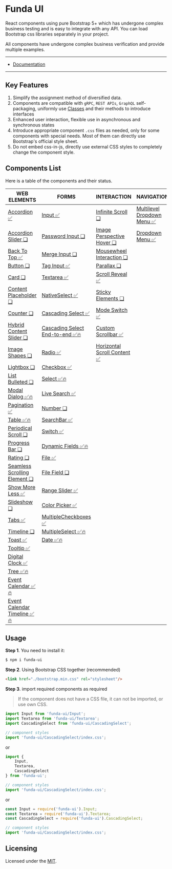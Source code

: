 # Funda UI

React components using pure Bootstrap 5+ which has undergone complex business testing and is easy to integrate with any API. You can load Bootstrap css libraries separately in your project.

All components have undergone complex business verification and provide multiple examples.


---

- [Documentation](https://uiux.cc/funda-ui-doc)

---



## Key Features

1. Simplify the assignment method of diversified data.
2. Components are compatible with `gRPC`, `REST APIs`, `GraphQL` self-packaging, uniformly use [Classes](https://developer.mozilla.org/en-US/docs/Web/JavaScript/Reference/Classes) and their methods to introduce interfaces
3. Enhanced user interaction, flexible use in asynchronous and synchronous states
4. Introduce appropriate component `.css` files as needed, only for some components with special needs. Most of them can directly use Bootstrap's official style sheet.
5. Do not embed css-in-js, directly use external CSS styles to completely change the component style.



## Components List

Here is a table of the components and their status.


| WEB ELEMENTS | FORMS | INTERACTION | NAVIGATION | LAYOUTS |
| --- | --- | --- | --- | --- |
| [Accordion ✅](packages/Accordion/README.md) | [Input ✅](packages/Input/README.md) | [Infinite Scroll ❏](packages/InfiniteScroll/README.md) |[Multilevel Dropdown Menu ✅](packages/MultilevelDropdownMenu/README.md)  | [MasonryLayout ✅](packages/MasonryLayout/README.md) |
| [Accordion Slider ❏](packages/AccordionSlider/README.md) | [Password Input ❏](packages/PasswordInput/README.md) | [Image Perspective Hover ❏](packages/ImagePerspectiveHover/README.md) | [Dropdown Menu ✅](packages/DropdownMenu/README.md)  | [RootPortal ✅](packages/RootPortal/README.md)  |
| [Back To Top ✅](packages/BackToTop/README.md) | [Merge Input ❏](packages/MergeInput/README.md) | [Mousewheel Interaction ❏](packages/MousewheelInteraction/README.md) | |   |
| [Button ❏](packages/Button/README.md) | [Tag Input ✅](packages/TagInput/README.md) | [Parallax ❏](packages/Parallax/README.md) |  |   |
| [Card ❏](packages/Card/README.md) | [Textarea  ✅](packages/Textarea/README.md) | [Scroll Reveal ✅](packages/ScrollReveal/README.md) |  |   |
| [Content Placeholder ❏](packages/ContentPlaceholder/README.md) | [NativeSelect ✅](packages/NativeSelect/README.md) | [Sticky Elements ❏](packages/StickyElements/README.md) |  |  |
| [Counter ❏](packages/Counter/README.md) | [Cascading Select ✅](packages/CascadingSelect/README.md) | [Mode Switch ✅](packages/ModeSwitch/README.md) |  |  |
| [Hybrid Content Slider ❏](packages/HybridContentSlider/README.md) | [Cascading Select End-to-end ✅🔥](packages/CascadingSelectE2E/README.md) | [Custom Scrollbar ✅](packages/Scrollbar/README.md) |  |  |
| [Image Shapes ❏](packages/ImageShapes/README.md) | [Radio ✅](packages/Radio/README.md) | [Horizontal Scroll Content ✅](packages/HorizontalScrollContent/README.md) |  |  |
| [Lightbox ❏](packages/Lightbox/README.md) | [Checkbox ✅](packages/Checkbox/README.md) |  |  |  |
| [List Bulleted ❏](packages/ListBulleted/README.md) | [Select ✅🔥](packages/Select/README.md) |  |  |  |
| [Modal Dialog ✅🔥](packages/ModalDialog/README.md) | [Live Search ✅](packages/LiveSearch/README.md) |  |  |  |
| [Pagination ✅](packages/Pagination/README.md) | [Number ❏](packages/Number/README.md) |  |  |  |
| [Table ✅🔥](packages/Table/README.md) | [SearchBar ✅](packages/SearchBar/README.md) |  |  |  |
| [Periodical Scroll ❏](packages/PeriodicalScroll/README.md) | [Switch ✅](packages/Switch/README.md) |  |  |  |
| [Progress Bar ❏](packages/ProgressBar/README.md) | [Dynamic Fields ✅🔥](packages/DynamicFields/README.md) |  |  |  |
| [Rating ❏](packages/Rating/README.md) | [File ✅](packages/File/README.md) |  |  |  |
| [Seamless Scrolling Element ❏](packages/SeamlessScrollingElement/README.md) | [File Field ❏](packages/FileField/README.md) |  |  |  |
| [Show More Less ✅](packages/ShowMoreLess/README.md) | [Range Slider ✅](packages/RangeSlider/README.md) | |  |  |
| [Slideshow ❏](packages/Slideshow/README.md) | [Color Picker ✅](packages/ColorPicker/README.md) |  |  |  |
| [Tabs ✅](packages/Tabs/README.md) | [MultipleCheckboxes ✅](packages/MultipleCheckboxes/README.md) |  |  |  |
| [Timeline ❏](packages/Timeline/README.md) | [MultipleSelect ✅🔥](packages/MultipleSelect/README.md) |  |  |  |
| [Toast ✅](packages/Toast/README.md) | [Date ✅🔥](packages/Date/README.md) |  |  |  |
| [Tooltip ✅](packages/Tooltip/README.md) |  |  |  |  |
| [Digital Clock ✅](packages/DigitalClock/README.md) |  |  |  |  |
| [Tree ✅🔥](packages/Tree/README.md) |  |  |  |  |
| [Event Calendar ✅🔥](packages/EventCalendar/README.md) |  |  |  |  |
| [Event Calendar Timeline ✅🔥](packages/EventCalendarTimeline/README.md) |  |  |  |  |





## Usage

**Step 1**. You need to install it:

```sh
$ npm i funda-ui
```

**Step 2**. Using Bootstrap CSS together (recommended)

```html
<link href="./bootstrap.min.css" rel="stylesheet"/>
```


**Step 3**. import required components as required 

> If the component does not have a CSS file, it can not be imported, or use own CSS.

```js
import Input from 'funda-ui/Input';
import Textarea from 'funda-ui/Textarea';
import CascadingSelect from 'funda-ui/CascadingSelect';

// component styles
import 'funda-ui/CascadingSelect/index.css';
```

or 

```js
import { 
    Input,
    Textarea,
    CascadingSelect
} from 'funda-ui';

// component styles
import 'funda-ui/CascadingSelect/index.css';
```

or

```js
const Input = require('funda-ui').Input;
const Textarea = require('funda-ui').Textarea;
const CascadingSelect = require('funda-ui').CascadingSelect;

// component styles
import 'funda-ui/CascadingSelect/index.css';
```




## Licensing

Licensed under the [MIT](https://opensource.org/licenses/MIT).

